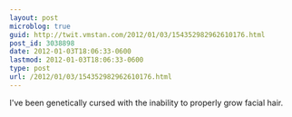 ```yaml
---
layout: post
microblog: true
guid: http://twit.vmstan.com/2012/01/03/154352982962610176.html
post_id: 3038898
date: 2012-01-03T18:06:33-0600
lastmod: 2012-01-03T18:06:33-0600
type: post
url: /2012/01/03/154352982962610176.html
---
```

I've been genetically cursed with the inability to properly grow facial hair.
